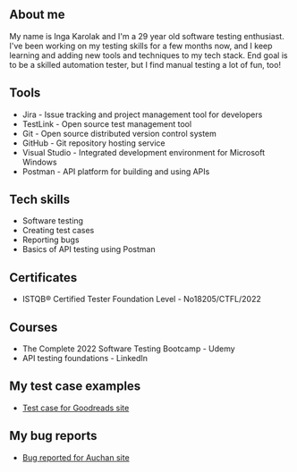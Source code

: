 ## About me

My name is Inga Karolak and I'm a 29 year old software testing enthusiast. I've been working on my testing skills for a few months now, and I keep learning and adding new tools and techniques to my tech stack. End goal is to be a skilled automation tester, but I find manual testing a lot of fun, too!

## Tools

- Jira - Issue tracking and project management tool for developers
- TestLink - Open source test management tool
- Git - Open source distributed version control system
- GitHub - Git repository hosting service
- Visual Studio - Integrated development environment for Microsoft Windows
- Postman - API platform for building and using APIs

## Tech skills

- Software testing
- Creating test cases
- Reporting bugs
- Basics of API testing using Postman

## Certificates

- ISTQB® Certified Tester Foundation Level - No18205/CTFL/2022

## Courses

- The Complete 2022 Software Testing Bootcamp - Udemy
- API testing foundations - LinkedIn

## My test case examples

- [Test case for Goodreads site](https://docs.google.com/document/d/1JXulyDkP3lzAtcgucbRmUiyYyG1Te6rm/edit?usp=sharing&ouid=106457796484079014946&rtpof=true&sd=true)

## My bug reports

- [Bug reported for Auchan site](https://docs.google.com/document/d/1T-anfHA1p-MJ0Y04YzSl6yTk8Kfl-cgDcOSlko4xVAg/edit?usp=sharing)
